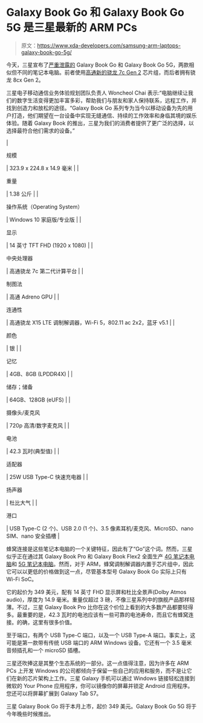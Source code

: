 # Galaxy Book Go 和 Galaxy Book Go 5G 是三星最新的 ARM PCs

> 原文：<https://www.xda-developers.com/samsung-arm-laptops-galaxy-book-go-5g/>

今天，三星宣布了[严重泄露的](https://www.xda-developers.com/samsung-galaxy-book-go-leaked-specifications/) Galaxy Book Go 和 Galaxy Book Go 5G，两款相似但不同的笔记本电脑。前者使用[高通新的骁龙 7c Gen 2](https://www.xda-developers.com/qualcomm-snapdragon-7c-gen-2-entry-level-pcs/) 芯片组，而后者拥有骁龙 8cx Gen 2。

三星电子移动通信业务体验规划团队负责人 Woncheol Chai 表示:“电脑继续让我们的数字生活变得更加丰富多彩，帮助我们与朋友和家人保持联系，远程工作，并找到创造力和放松的途径。“Galaxy Book Go 系列专为当今以移动设备为先的用户打造，他们期望在一台设备中实现无缝通信、持续的工作效率和身临其境的娱乐体验。随着 Galaxy Book 的推出，三星为我们的消费者提供了更广泛的选择，以选择最符合他们需求的设备。”

| 

规模

 | 323.9 x 224.8 x 14.9 毫米 |
| 

重量

 | 1.38 公斤 |
| 

操作系统（Operating System）

 | Windows 10 家庭版/专业版 |
| 

显示

 | 14 英寸 TFT FHD (1920 x 1080) |
| 

中央处理器

 | 高通骁龙 7c 第二代计算平台 |
| 

制图法

 | 高通 Adreno GPU |
| 

连通性

 | 高通骁龙 X15 LTE 调制解调器，Wi-Fi 5，802.11 ac 2x2，蓝牙 v5.1 |
| 

颜色

 | 银 |
| 

记忆

 | 4GB、8GB (LPDDR4X) |
| 

储存；储备

 | 64GB、128GB (eUFS) |
| 

摄像头/麦克风

 | 720p 高清/数字麦克风 |
| 

电池

 | 42.3 瓦时(典型值) |
| 

适配器

 | 25W USB Type-C 快速充电器 |
| 

扬声器

 | 杜比大气 |
| 

港口

 | USB Type-C (2 个)、USB 2.0 (1 个)、3.5 像素耳机/麦克风、MicroSD、nano SIM、nano 安全插槽 |

蜂窝连接是这些笔记本电脑的一个关键特征，因此有了“Go”这个词。然而，三星似乎正在通过其 Galaxy Book Pro 和 Galaxy Book Flex2 全面生产 [4G 笔记本电脑](https://www.xda-developers.com/best-4g-lte-laptops/)和 [5G 笔记本电脑](https://www.xda-developers.com/best-5g-laptops/)。然而，对于 ARM，蜂窝调制解调器内置于芯片组中，因此它可以以更低的价格做到这一点，尽管基本型号 Galaxy Book Go 实际上只有 Wi-Fi SoC。

它的起价为 349 美元，配有 14 英寸 FHD 显示屏和杜比全景声(Dolby Atmos audio)，厚度为 14.9 毫米。重量仅超过 3 磅，不像三星系列中的旗舰产品那样轻薄。不过，三星 Galaxy Book Pro 比你在这个价位上看到的大多数产品都要轻得多。最重要的是，42.3 瓦时的电池应该有一些可靠的电池寿命，而且它有蜂窝连接。的确，这里有很多价值。

至于端口，有两个 USB Type-C 端口，以及一个 USB Type-A 端口。事实上，这可能是第一款带有传统 USB 端口的 ARM Windows 设备。它还有一个 3.5 毫米音频插孔和一个 microSD 插槽。

三星还吹捧这是其整个生态系统的一部分。这一点值得注意，因为许多在 ARM PCs 上开发 Windows 的公司都倾向于保留一些自己的应用和服务，而不是让它们在新的芯片架构上工作。三星 Galaxy 手机可以通过 Windows 链接轻松连接到微软的 Your Phone 应用程序，你可以镜像你的屏幕并锁定 Android 应用程序。您还可以将屏幕扩展到 Galaxy Tab S7。

三星 Galaxy Book Go 将于本月上市，起价 349 美元。Galaxy Book Go 5G 将于今年晚些时候推出。